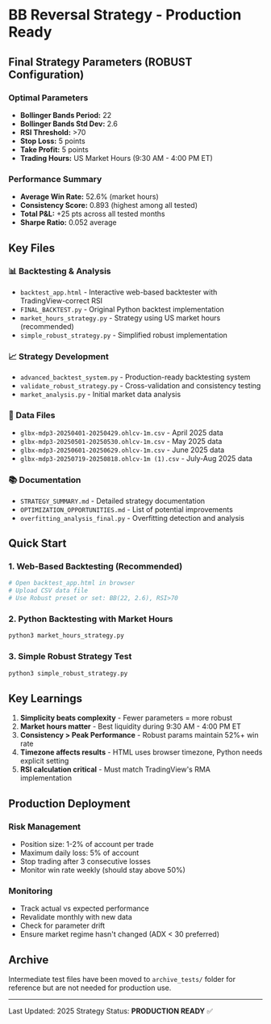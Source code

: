 # BB Reversal Strategy - Production Ready

## Final Strategy Parameters (ROBUST Configuration)

### Optimal Parameters
- **Bollinger Bands Period:** 22
- **Bollinger Bands Std Dev:** 2.6  
- **RSI Threshold:** >70
- **Stop Loss:** 5 points
- **Take Profit:** 5 points
- **Trading Hours:** US Market Hours (9:30 AM - 4:00 PM ET)

### Performance Summary
- **Average Win Rate:** 52.6% (market hours)
- **Consistency Score:** 0.893 (highest among all tested)
- **Total P&L:** +25 pts across all tested months
- **Sharpe Ratio:** 0.052 average

## Key Files

### 📊 Backtesting & Analysis
- `backtest_app.html` - Interactive web-based backtester with TradingView-correct RSI
- `FINAL_BACKTEST.py` - Original Python backtest implementation
- `market_hours_strategy.py` - Strategy using US market hours (recommended)
- `simple_robust_strategy.py` - Simplified robust implementation

### 📈 Strategy Development
- `advanced_backtest_system.py` - Production-ready backtesting system
- `validate_robust_strategy.py` - Cross-validation and consistency testing
- `market_analysis.py` - Initial market data analysis

### 📁 Data Files
- `glbx-mdp3-20250401-20250429.ohlcv-1m.csv` - April 2025 data
- `glbx-mdp3-20250501-20250530.ohlcv-1m.csv` - May 2025 data  
- `glbx-mdp3-20250601-20250629.ohlcv-1m.csv` - June 2025 data
- `glbx-mdp3-20250719-20250818.ohlcv-1m (1).csv` - July-Aug 2025 data

### 📚 Documentation
- `STRATEGY_SUMMARY.md` - Detailed strategy documentation
- `OPTIMIZATION_OPPORTUNITIES.md` - List of potential improvements
- `overfitting_analysis_final.py` - Overfitting detection and analysis

## Quick Start

### 1. Web-Based Backtesting (Recommended)
```bash
# Open backtest_app.html in browser
# Upload CSV data file
# Use Robust preset or set: BB(22, 2.6), RSI>70
```

### 2. Python Backtesting with Market Hours
```bash
python3 market_hours_strategy.py
```

### 3. Simple Robust Strategy Test
```bash
python3 simple_robust_strategy.py
```

## Key Learnings

1. **Simplicity beats complexity** - Fewer parameters = more robust
2. **Market hours matter** - Best liquidity during 9:30 AM - 4:00 PM ET
3. **Consistency > Peak Performance** - Robust params maintain 52%+ win rate
4. **Timezone affects results** - HTML uses browser timezone, Python needs explicit setting
5. **RSI calculation critical** - Must match TradingView's RMA implementation

## Production Deployment

### Risk Management
- Position size: 1-2% of account per trade
- Maximum daily loss: 5% of account
- Stop trading after 3 consecutive losses
- Monitor win rate weekly (should stay above 50%)

### Monitoring
- Track actual vs expected performance
- Revalidate monthly with new data
- Check for parameter drift
- Ensure market regime hasn't changed (ADX < 30 preferred)

## Archive

Intermediate test files have been moved to `archive_tests/` folder for reference but are not needed for production use.

---

Last Updated: 2025
Strategy Status: **PRODUCTION READY** ✅